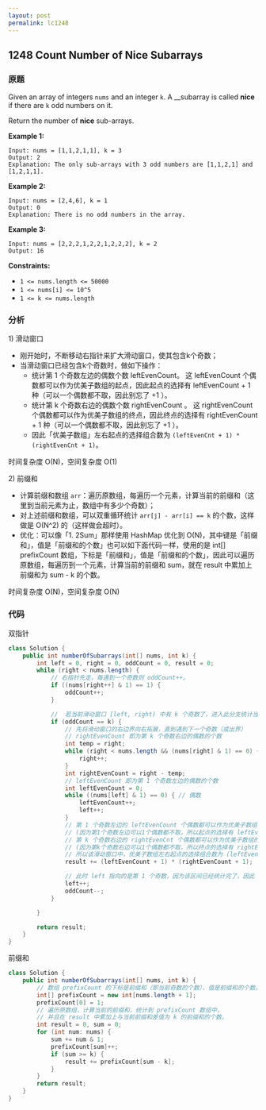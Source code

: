 ```yaml
---
layout: post
permalink: lc1248
---
```


## 1248 Count Number of Nice Subarrays

### 原题

Given an array of integers `nums` and an integer `k`. A __subarray is called **nice** if there are `k` odd numbers on it.

Return the number of **nice** sub-arrays.

**Example 1:**

```text
Input: nums = [1,1,2,1,1], k = 3
Output: 2
Explanation: The only sub-arrays with 3 odd numbers are [1,1,2,1] and [1,2,1,1].
```

**Example 2:**

```text
Input: nums = [2,4,6], k = 1
Output: 0
Explanation: There is no odd numbers in the array.
```

**Example 3:**

```text
Input: nums = [2,2,2,1,2,2,1,2,2,2], k = 2
Output: 16
```

**Constraints:**

* `1 <= nums.length <= 50000`
* `1 <= nums[i] <= 10^5`
* `1 <= k <= nums.length`

### 分析

1\) 滑动窗口

* 刚开始时，不断移动右指针来扩大滑动窗口，使其包含k个奇数；
* 当滑动窗口已经包含k个奇数时，做如下操作：
  * 统计第 1 个奇数左边的偶数个数 leftEvenCount。 这 leftEvenCount 个偶数都可以作为优美子数组的起点，因此起点的选择有 leftEvenCount + 1 种（可以一个偶数都不取，因此别忘了 +1 ）。
  * 统计第 k 个奇数右边的偶数个数 rightEvenCount 。 这 rightEvenCount 个偶数都可以作为优美子数组的终点，因此终点的选择有 rightEvenCount + 1 种（可以一个偶数都不取，因此别忘了 +1 ）。
  *  因此「优美子数组」左右起点的选择组合数为 `(leftEvenCnt + 1) * (rightEvenCnt + 1)`。

时间复杂度 O\(N\)，空间复杂度 O\(1\)

2\) 前缀和

*  计算前缀和数组 `arr`：遍历原数组，每遍历一个元素，计算当前的前缀和（这里到当前元素为止，数组中有多少个奇数）；
* 对上述前缀和数组，可以双重循环统计 `arr[j] - arr[i] == k` 的个数，这样做是 O\(N^2\) 的（这样做会超时）。
* 优化：可以像「1. 2Sum」那样使用 HashMap 优化到 O\(N\)，其中键是「前缀和」，值是「前缀和的个数」也可以如下面代码一样，使用的是 int\[\] prefixCount 数组，下标是「前缀和」，值是「前缀和的个数」，因此可以遍历原数组，每遍历到一个元素，计算当前的前缀和 sum，就在 result 中累加上前缀和为 sum - k 的个数。

时间复杂度 O\(N\)，空间复杂度 O\(N\)

### 代码

双指针

```java
class Solution {
    public int numberOfSubarrays(int[] nums, int k) {
        int left = 0, right = 0, oddCount = 0, result = 0;
        while (right < nums.length) {
            // 右指针先走，每遇到一个奇数则 oddCount++。
            if ((nums[right++] & 1) == 1) {
                oddCount++;
            }

            //  若当前滑动窗口 [left, right) 中有 k 个奇数了，进入此分支统计当前滑动窗口中的优美子数组个数。
            if (oddCount == k) {
                // 先将滑动窗口的右边界向右拓展，直到遇到下一个奇数（或出界）
                // rightEvenCount 即为第 k 个奇数右边的偶数的个数
                int temp = right;
                while (right < nums.length && (nums[right] & 1) == 0) {// 偶数就继续右移
                    right++;
                }
                int rightEvenCount = right - temp;
                // leftEvenCount 即为第 1 个奇数左边的偶数的个数
                int leftEvenCount = 0;
                while ((nums[left] & 1) == 0) { // 偶数
                    leftEvenCount++;
                    left++;
                }
                // 第 1 个奇数左边的 leftEvenCount 个偶数都可以作为优美子数组的起点
                // (因为第1个奇数左边可以1个偶数都不取，所以起点的选择有 leftEvenCount + 1 种）
                // 第 k 个奇数右边的 rightEvenCnt 个偶数都可以作为优美子数组的终点
                // (因为第k个奇数右边可以1个偶数都不取，所以终点的选择有 rightEvenCount + 1 种）
                // 所以该滑动窗口中，优美子数组左右起点的选择组合数为 (leftEvenCount + 1) * (rightEvenCount + 1)
                result += (leftEvenCount + 1) * (rightEvenCount + 1);

                // 此时 left 指向的是第 1 个奇数，因为该区间已经统计完了，因此 left 右移一位，oddCount--
                left++;
                oddCount--;
            }

        }

        return result;
    }
}
```

前缀和

```java
class Solution {
    public int numberOfSubarrays(int[] nums, int k) {
        // 数组 prefixCount 的下标是前缀和（即当前奇数的个数），值是前缀和的个数。
        int[] prefixCount = new int[nums.length + 1];
        prefixCount[0] = 1;
        // 遍历原数组，计算当前的前缀和，统计到 prefixCount 数组中，
        // 并且在 result 中累加上与当前前缀和差值为 k 的前缀和的个数。
        int result = 0, sum = 0;
        for (int num: nums) {
            sum += num & 1;
            prefixCount[sum]++;
            if (sum >= k) {
                result += prefixCount[sum - k];
            }       
        }
        return result;
    }
}
```

